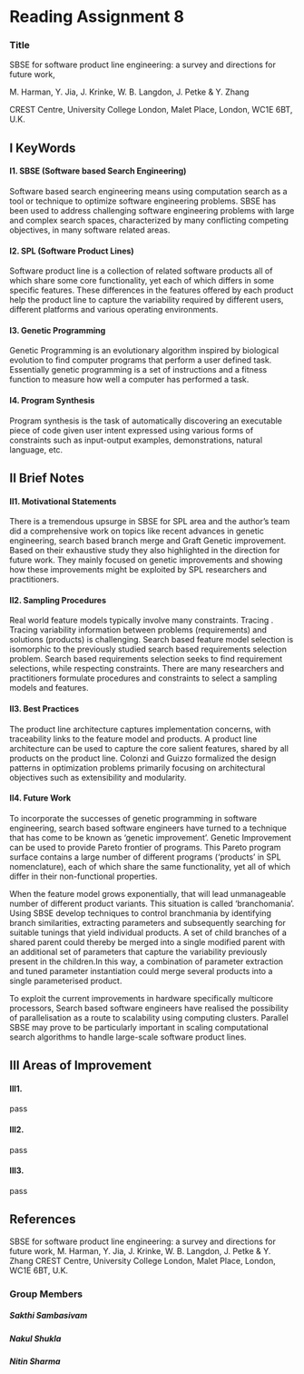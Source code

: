 # Reading Assignment 8

### Title 
SBSE for software product line engineering: a survey and directions for future work,
 
M. Harman, Y. Jia, J. Krinke, W. B. Langdon, J. Petke & Y. Zhang

CREST Centre, University College London, Malet Place, London, WC1E 6BT, U.K.

## I KeyWords

#### I1. SBSE (Software based Search Engineering)
Software based search engineering means using computation search as a tool or technique to optimize software engineering problems. SBSE has been used to address challenging software engineering problems with large and complex search spaces, characterized by many conflicting competing objectives, in many software related areas.

#### I2. SPL (Software Product Lines)
Software product line is a collection of related software products all of which share some core functionality, yet each of which differs  in some specific features. These differences in the features offered by each product help the product line to capture the variability required by different users, different platforms and various operating environments.


#### I3. Genetic Programming
Genetic Programming is an evolutionary algorithm inspired by biological evolution to find computer programs that perform a user defined task.  Essentially genetic programming  is a set of instructions and a fitness function to measure how well a computer has performed a task. 


#### I4. Program Synthesis
Program synthesis is the task of automatically discovering an executable piece of code given user intent expressed using various forms of constraints such as input-output examples, demonstrations, natural language, etc. 

## II Brief Notes

#### II1. Motivational Statements
There is a tremendous upsurge in SBSE for SPL area and the author’s team did a  comprehensive work on topics like recent advances in genetic engineering, search based branch merge and Graft Genetic improvement. Based on their exhaustive study they also highlighted in the direction for future work. They mainly focused on  genetic improvements and showing how these improvements  might be exploited by SPL researchers and practitioners.


#### II2. Sampling Procedures
Real world feature models typically involve many constraints. Tracing . Tracing variability information between problems (requirements) and solutions (products) is challenging. Search based feature model selection is isomorphic to the previously studied search based requirements selection problem. Search based requirements selection seeks to find requirement selections, while respecting constraints. There are many researchers and practitioners formulate procedures and constraints to select a sampling models and features. 


#### II3. Best Practices
The product line architecture captures implementation concerns, with traceability links to the feature model and products. A product line architecture can be used to capture the core salient features, shared by all products on the product line. Colonzi and Guizzo formalized the design patterns in optimization problems primarily focusing on architectural objectives such as extensibility and modularity.

#### II4. Future Work
To incorporate the successes of genetic programming in software engineering, search based software engineers have turned to a technique that has come to be known as ‘genetic improvement’. Genetic Improvement can be used to provide Pareto frontier of programs. This Pareto program surface contains a large number of different programs (‘products’ in SPL nomenclature), each of which share the same functionality, yet all of which differ in their non-functional properties.

When the feature model grows exponentially, that will lead unmanageable  number of different product variants. This situation is called ‘branchomania’. Using SBSE develop techniques to control branchmania by identifying branch similarities, extracting parameters and subsequently searching for suitable tunings that yield individual products. A set of child branches of a shared parent could thereby be merged into a single modified parent with an additional set of parameters that capture the variability previously present in the children.In this way, a combination of parameter extraction and tuned parameter instantiation could merge several products into a single parameterised product.
	
To exploit the current improvements in hardware specifically multicore processors, Search based software engineers have realised the possibility of parallelisation as a route to scalability using computing clusters. Parallel SBSE may prove to be particularly important in scaling computational search algorithms to handle large-scale software product lines.

## III Areas of Improvement

#### III1.
pass

#### III2. 
pass

#### III3.
pass

## References

SBSE for software product line engineering: a survey and directions for future work,
M. Harman, Y. Jia, J. Krinke, W. B. Langdon, J. Petke & Y. Zhang
CREST Centre, University College London, Malet Place, London, WC1E 6BT, U.K.

### Group Members

##### Sakthi Sambasivam
##### Nakul Shukla
##### Nitin Sharma

